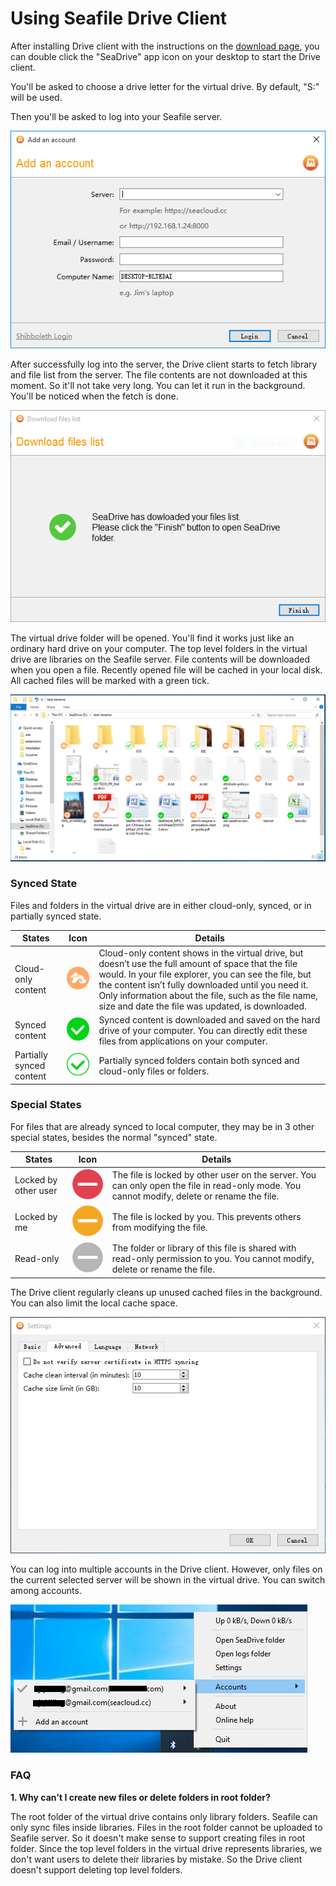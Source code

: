 # Using Seafile Drive Client

After installing Drive client with the instructions on the [download page](https://www.seafile.com/en/download/), you can double click the "SeaDrive" app icon on your desktop to start the Drive client.

You'll be asked to choose a drive letter for the virtual drive. By default, "S:" will be used.

Then you'll be asked to log into your Seafile server.

![Drive client login](./imgs/drive-login.png)

After successfully log into the server, the Drive client starts to fetch library and file list from the server. The file contents are not downloaded at this moment. So it'll not take very long. You can let it run in the background. You'll be noticed when the fetch is done.

![Drive client fetch files](./imgs/drive-fetch-finish.png)

The virtual drive folder will be opened. You'll find it works just like an ordinary hard drive on your computer. The top level folders in the virtual drive are libraries on the Seafile server. File contents will be downloaded when you open a file. Recently opened file will be cached in your local disk. All cached files will be marked with a green tick.

![Drive window](./imgs/drive.png)

### Synced State

Files and folders in the virtual drive are in either cloud-only, synced, or in partially synced state.

|States |Icon 	|Details|
|---	|---	|---	|
|Cloud-only content|![cloud-only icon](./imgs/cloud.png)|Cloud-only content shows in the virtual drive, but doesn’t use the full amount of space that the file would. In your file explorer, you can see the file, but the content isn’t fully downloaded until you need it. Only information about the file, such as the file name, size and date the file was updated, is downloaded.|
|Synced content|![synced icon](./imgs/synced.png)|Synced content is downloaded and saved on the hard drive of your computer. You can directly edit these files from applications on your computer.|
|Partially synced content|![partial synced icon](./imgs/partial-synced.png)|Partially synced folders contain both synced and cloud-only files or folders.|

### Special States

For files that are already synced to local computer, they may be in 3 other special states, besides the normal "synced" state.

|States |Icon 	|Details|
|---	|---	|---	|
|Locked by other user|![locked icon](./imgs/locked.png)|The file is locked by other user on the server. You can only open the file in read-only mode. You cannot modify, delete or rename the file.|
|Locked by me|![locked by me icon](./imgs/locked-by-me.png)|The file is locked by you. This prevents others from modifying the file.|
|Read-only|![read only icon](./imgs/read-only.png)|The folder or library of this file is shared with read-only permission to you. You cannot modify, delete or rename the file.|

The Drive client regularly cleans up unused cached files in the background. You can also limit the local cache space.

![Drive cache settings](./imgs/drive-cache-setting.png)

You can log into multiple accounts in the Drive client. However, only files on the current selected server will be shown in the virtual drive. You can switch among accounts.

![Drive client accounts](./imgs/drive-accounts.png)

### FAQ

**1\. Why can't I create new files or delete folders in root folder?**

The root folder of the virtual drive contains only library folders. Seafile can only sync files inside libraries. Files in the root folder cannot be uploaded to Seafile server. So it doesn't make sense to support creating files in root folder. Since the top level folders in the virtual drive represents libraries, we don't want users to delete their libraries by mistake. So the Drive client doesn't support deleting top level folders.
